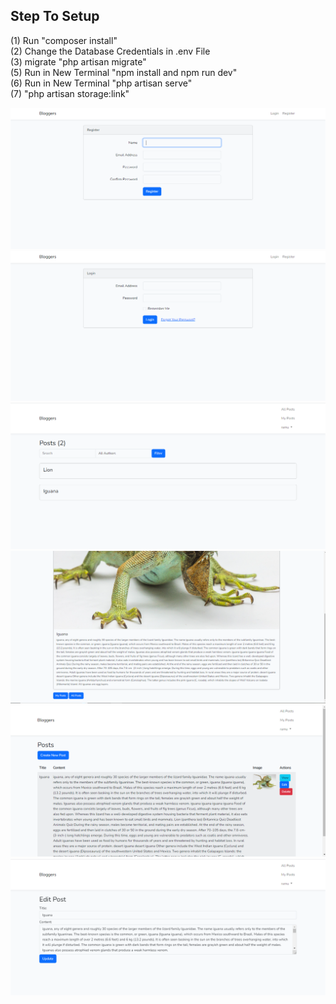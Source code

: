 ## Step To Setup
(1) Run "composer install" <br />
(2) Change the Database Credentials in .env File <br />
(3) migrate "php artisan migrate" <br />
(5) Run in New Terminal "npm install and npm run dev" <br />
(6) Run in New Terminal "php artisan serve" <br />
(7) "php artisan storage:link"<br />


![Alt text](/screenshots/blog_register.png)
![Alt text](/screenshots/blog_login.png)
![Alt text](/screenshots/blog_home_page.png)
![Alt text](/screenshots/blog_single_post.png)
![Alt text](/screenshots/blog_my_blog.png)
![Alt text](/screenshots/blog_update.png)